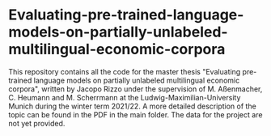 # Evaluating-pre-trained-language-models-on-partially-unlabeled-multilingual-economic-corpora
This repository contains all the code for the master thesis "Evaluating pre-trained language models on partially unlabeled multilingual economic corpora", written by Jacopo Rizzo under the supervision of M. Aßenmacher, C. Heumann and M. Scherrmann at the Ludwig-Maximilian-University Munich during the winter term 2021/22. 
A more detailed description of the topic can be found in the PDF in the main folder. The data for the project are not yet provided.
